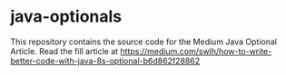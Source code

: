# java-optionals
This repository contains the source code for the Medium Java Optional Article. Read the fill article at https://medium.com/swlh/how-to-write-better-code-with-java-8s-optional-b6d862f28862
